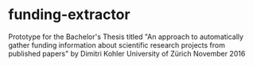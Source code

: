 # funding-extractor
Prototype for the Bachelor's Thesis titled
"An approach to automatically gather funding information about scientific research projects from published papers"
by Dimitri Kohler
University of Zürich
November 2016
